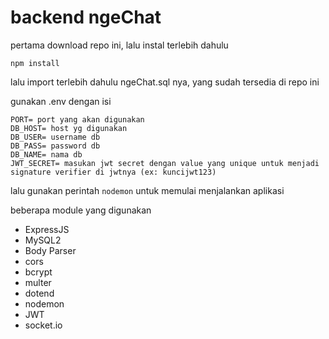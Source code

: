 # backend ngeChat
pertama download repo ini, lalu instal terlebih dahulu
```
npm install
```

lalu import terlebih dahulu ngeChat.sql nya, yang sudah tersedia di repo ini

gunakan .env dengan isi
```
PORT= port yang akan digunakan
DB_HOST= host yg digunakan
DB_USER= username db
DB_PASS= password db
DB_NAME= nama db
JWT_SECRET= masukan jwt secret dengan value yang unique untuk menjadi signature verifier di jwtnya (ex: kuncijwt123)
```

lalu gunakan perintah `nodemon` untuk memulai menjalankan aplikasi

beberapa module yang digunakan
- ExpressJS
- MySQL2
- Body Parser
- cors 
- bcrypt
- multer
- dotend
- nodemon
- JWT
- socket.io